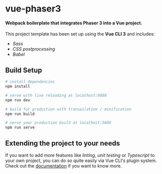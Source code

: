 # vue-phaser3

#### Webpack boilerplate that integrates Phaser 3 into a Vue project.

This project template has been set up using the **Vue CLI 3** and includes:
* *Sass*
* *CSS postprocessing*
* *Babel*

## Build Setup

``` bash
# install dependencies
npm install

# serve with live reloading at localhost:8080
npm run dev

# build for production with transpilation / minification
npm run build

# serve your production build at localhost:5000
npm run serve
```

## Extending the project to your needs

If you want to add more features like *linting*, *unit testing* or *Typescript* to
your own project, you can do so quite easily via Vue CLI's plugin system. Check
out the [documentation](https://cli.vuejs.org/guide/) if you want to know more.
